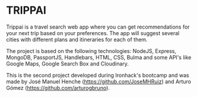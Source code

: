# TRIPPAI

Trippai is a travel search web app where you can get recommendations for your next trip based on your preferences. The app will suggest several cities with different plans and itineraries for each of them.

The project is based on the following technologies: NodeJS, Express, MongoDB, PassportJS, Handlebars, HTML, CSS, Bulma and some API's like Google Maps, Google Search Box and Cloudinary.

This is the second project developed during Ironhack's bootcamp and was made by José Manuel Henche (https://github.com/JoseMHRuiz) and Arturo Gómez (https://github.com/arturogbruno).

